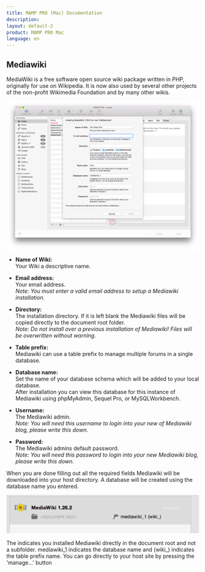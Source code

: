 ```yaml
---
title: MAMP PRO (Mac) Documentation
description: 
layout: default-2
product: MAMP PRO Mac
language: en
---
```


## Mediawiki

MediaWiki is a free software open source wiki package written in PHP, originally for use on Wikipedia. It is now also used by several other projects of the non-profit Wikimedia Foundation and by many other wikis.

![MAMP](MediaWiki.png)

*  **Name of Wiki:**  
   Your Wiki a descriptive name.

*  **Email address:**  
   Your email address.  
   *Note: You must enter a valid email address to setup a Mediawiki installation.*

*  **Directory:**  
   The installation directory. If it is left blank the Mediawiki files will be copied directly to the document root folder.  
   *Note: Do not install over a previous installation of Mediawiki! Files will be overwritten without warning.*  

*  **Table prefix:**  
   Mediawiki can use a table prefix to manage multiple forums in a single database.

*  **Database name:**  
   Set the name of your database schema which will be added to your local database.  
   After installation you can view this database for this instance of Mediawiki using phpMyAdmin, Sequel Pro, or           MySQLWorkbench. 
 
*  **Username:**  
   The Mediawiki admin.  
   *Note: You will need this username to login into your new of Mediawiki blog, please write this down.*  

*  **Password:**  
   The Mediawiki admins default password.  
   *Note: You will need this password to login into your new Mediawiki blog, please write this down.*



When you are done filling out all the required fields Mediawiki will be downloaded into your host directory. A database will be created using the database name you entered.

![MAMP](MediaWikiInstalled.png)

The <document root> indicates you installed Mediawiki directly in the document root and not a subfolder. mediawiki_1 indicates the database name and (wiki_) indicates the table prefix name. You can go directly to your host site by pressing the 'manage...' button






